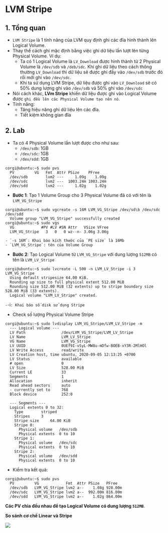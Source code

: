 # LVM Stripe
## 1. Tổng quan
- `LVM Stripe` là 1 tính năng của LVM quy định ghi các đĩa hình thành lên Logical Volume.
- Thay thế cách ghi mặc định bằng việc ghi dữ liệu lần lượt lên từng Physical Volume. Ví dụ:
  + Ta có 1 Logical Volume là `LV_Download` được hình thành từ 2 Physical Volume là `/dev/sdb` và `/deb/sdc`. Khi ghi dữ liệu theo cách thông thường `LV_Download` thì dữ liệu sẽ được ghi đầy vào `/dev/sdb` trước đó rồi mới ghi vào `/dev/sdc`.
  + Khi ta sử dụng LVM Stripe, dữ liệu được ghi vào `LV_Download` sẽ có 50% dung lượng ghi vào `/dev/sdb` và 50% ghi vào `/dev/sdc`
- Nói cách khác, **LVm Stripe** khiến dữ liệu được ghi vào Logical Volume được `ghi đều lên các Physical Volume tạo nên nó`. 
- Tính năng:
  + Tăng hiệu năng ghi dữ liệu lên các đĩa.
  + Tiết kiệm không gian đĩa

## 2. Lab
- Ta có 4 Physical Volume lần lượt được cho như sau:
  + `/dev/sdb`: 1GB
  + `/dev/sdc`: 1GB
  + `/dev/sdd`: 1GB

```
corgi@ubuntu:~$ sudo pvs
  PV         VG   Fmt  Attr PSize    PFree   
  /dev/sdb        lvm2 ---     1.09g    1.09g
  /dev/sdc        lvm2 ---  1003.24m 1003.24m
  /dev/sdd        lvm2 ---     1.02g    1.02g

```

- __Bước 1__: Tạo 1 Volume Group cho 3 Physical Volume đã có với tên là `LVM_VG_Stripe`
   
```
corgi@ubuntu:~$ sudo vgcreate -s 16M LVM_VG_Stripe /dev/sd\b /dev/sdc /dev/sdd
  Volume group "LVM_VG_Stripe" successfully created
corgi@ubuntu:~$ sudo vgs
  VG            #PV #LV #SN Attr   VSize VFree
  LVM_VG_Stripe   3   0   0 wz--n- 3.06g 3.06g
```

```
- `-s 16M`: Khai báo kích thước của `PE size` là 16Mb
- `LVM_VG_Stripe`: tên của Volume Group 
```

- __Bước 2__: Tạo Logical Volume từ `LVM_VG_Stripe` với dung lượng `512MB` có tên là `LVM_LV_Stripe`
   
```
corgi@ubuntu:~$ sudo lvcreate -L 500 -n LVM_LV_Stripe -i 3 LVM_VG_Stripe
  Using default stripesize 64.00 KiB.
  Rounding up size to full physical extent 512.00 MiB
  Rounding size 512.00 MiB (32 extents) up to stripe boundary size 528.00 MiB (33 extents).
  Logical volume "LVM_LV_Stripe" created.

```

`-`-i`: Khai báo số disk sử dụng Stripe`

- Check số lượng Physical Volume Stripe
  
```
corgi@ubuntu:~$ sudo lvdisplay LVM_VG_Stripe/LVM_LV_Stripe -m
  --- Logical volume ---
  LV Path                /dev/LVM_VG_Stripe/LVM_LV_Stripe
  LV Name                LVM_LV_Stripe
  VG Name                LVM_VG_Stripe
  LV UUID                0UEf9I-vSyL-MW8u-mDfw-BOEB-xY3R-2MlHOl
  LV Write Access        read/write
  LV Creation host, time ubuntu, 2020-09-05 12:13:25 +0700
  LV Status              available
  # open                 0
  LV Size                528.00 MiB
  Current LE             33
  Segments               1
  Allocation             inherit
  Read ahead sectors     auto
  - currently set to     768
  Block device           252:0
   
  --- Segments ---
  Logical extents 0 to 32:
    Type		striped
    Stripes		3
    Stripe size		64.00 KiB
    Stripe 0:
      Physical volume	/dev/sdb
      Physical extents	0 to 10
    Stripe 1:
      Physical volume	/dev/sdc
      Physical extents	0 to 10
    Stripe 2:
      Physical volume	/dev/sdd
      Physical extents	0 to 10
```

- Kiểm tra kết quả:
```
corgi@ubuntu:~$ sudo pvs
  PV         VG            Fmt  Attr PSize   PFree  
  /dev/sdb   LVM_VG_Stripe lvm2 a--    1.08g 928.00m
  /dev/sdc   LVM_VG_Stripe lvm2 a--  992.00m 816.00m
  /dev/sdd   LVM_VG_Stripe lvm2 a--    1.02g 864.00m
```


**Các PV chia đều nhau để tạo Logical Volume có dung lượng `512MB`**.


__So sánh cơ chế Linear và Stripe__

![](https://raw.githubusercontent.com/khanhnt99/thuctap012017/master/TVBO/docs/LVM/pictures/linear-vs-striped-logical-volume-overview.png)
